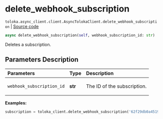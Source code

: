 # delete_webhook_subscription
`toloka.async_client.client.AsyncTolokaClient.delete_webhook_subscription` | [Source code](https://github.com/Toloka/toloka-kit/blob/v1.2.1/src/async_client/client.py#L0)

```python
async delete_webhook_subscription(self, webhook_subscription_id: str)
```

Deletes a subscription.

## Parameters Description

| Parameters | Type | Description |
| :----------| :----| :-----------|
`webhook_subscription_id`|**str**|<p>The ID of the subscription.</p>

**Examples:**


```python
subscription = toloka_client.delete_webhook_subscription('62f29db0a451956b21e13ff2')
```
